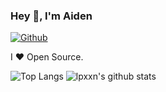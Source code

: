 ### Hey 👋, I'm Aiden

[![Github](https://img.shields.io/github/followers/lpxxn?label=Follow&style=social)](https://github.com/lpxxn)

I ❤ Open Source. 

![Top Langs](https://github-readme-stats.vercel.app/api/top-langs/?username=lpxxn&hide=html)
![lpxxn's github stats](https://github-readme-stats.vercel.app/api?username=lpxxn&show_icons=true&count_private=true&line_height=40)
